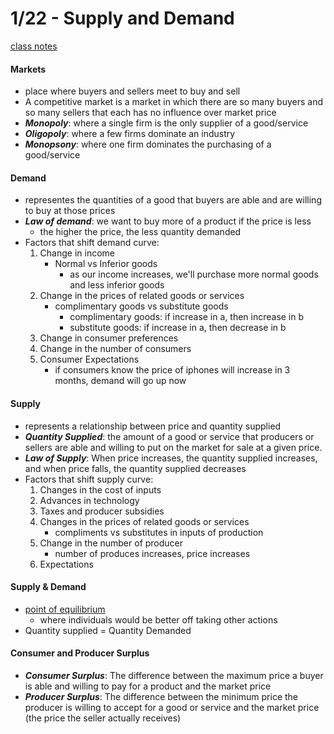 # 1/22 - Supply and Demand
[class notes](https://gsu.view.usg.edu/d2l/le/content/892076/topics/files/download/13003516/DirectFileTopicDownload)

#### Markets
- place where buyers and sellers meet to buy and sell
- A competitive market is a market in which there are so many buyers and so many sellers that each has no influence over market price
- ***Monopoly***: where a single firm is the only supplier of a good/service
- ***Oligopoly***: where a few firms dominate an industry
- ***Monopsony***: where one firm dominates the purchasing of a good/service

#### Demand
- representes the quantities of a good that buyers are able and are willing to buy at those prices
- ***Law of demand***: we want to buy more of a product if the price is less
    + the higher the price, the less quantity demanded
- Factors that shift demand curve:
    1. Change in income
        + Normal vs Inferior goods
            - as our income increases, we'll purchase more normal goods and less inferior goods
    2. Change in the prices of related goods or services
        + complimentary goods vs substitute goods
            - complimentary goods: if increase in a, then increase in b
            - substitute goods: if increase in a, then decrease in b
    3. Change in consumer preferences
    4. Change in the number of consumers
    5. Consumer Expectations
        - if consumers know the price of iphones will increase in 3 months, demand will go up now

#### Supply
- represents a relationship between price and quantity
supplied
- ***Quantity Supplied***:  the amount of a good or service that producers or sellers are able and willing to put on the market for sale at a given price.
- ***Law of Supply***: When price increases, the quantity supplied increases, and when price falls, the quantity supplied decreases
- Factors that shift supply curve:
    1. Changes in the cost of inputs
    2. Advances in technology
    3. Taxes and producer subsidies
    4. Changes in the prices of related goods or services
        + compliments vs substitutes in inputs of production
    5. Change in the number of producer
        + number of produces increases, price increases
    6. Expectations

#### Supply & Demand
- [point of equilibrium](http://upload.wikimedia.org/wikipedia/commons/thumb/f/f2/Simple_supply_and_demand.svg/2000px-Simple_supply_and_demand.svg.png)
    + where individuals would be better off taking other actions
- Quantity supplied = Quantity Demanded

#### Consumer and Producer Surplus
- ***Consumer Surplus***:  The difference between the maximum price a buyer is able and willing to pay for a product and the market price
- ***Producer Surplus***: The difference between the minimum price the producer is willing to accept for a good or service and the market price (the price the seller actually receives)
